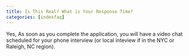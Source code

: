 ```yaml
---
title: Is This Real? What is Your Response Time?                
categories: [indexfaq]
---
```


Yes, As soon as you complete the application, you will have a video chat scheduled for your phone interview (or local inteview if in the NYC or Raleigh, NC region). 